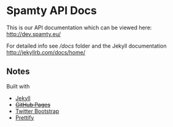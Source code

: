 # Spamty API Docs

This is our API documentation which can be viewed here: http://dev.spamty.eu/

For detailed info see */docs* folder and the Jekyll documentation http://jekyllrb.com/docs/home/ 

## Notes

Built with 
 * [Jekyll](http://jekyllrb.com/)
 * ~~[GitHub Pages](https://pages.github.com/)~~
 * [Twitter Bootstrap](https://getbootstrap.com/)
 * [Prettify](https://github.com/google/code-prettify/)
